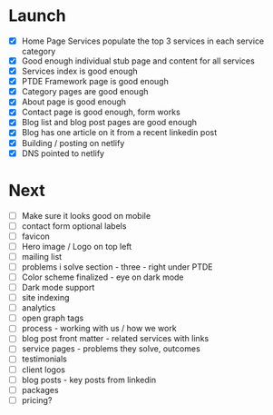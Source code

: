 # Launch

- [x] Home Page Services populate the top 3 services in each service category
- [x] Good enough individual stub page and content for all services
- [x] Services index is good enough
- [x] PTDE Framework page is good enough
- [x] Category pages are good enough
- [x] About page is good enough
- [x] Contact page is good enough, form works
- [x] Blog list and blog post pages are good enough
- [x] Blog has one article on it from a recent linkedin post
- [x] Building / posting on netlify
- [x] DNS pointed to netlify

# Next

- [ ] Make sure it looks good on mobile
- [ ] contact form optional labels
- [ ] favicon
- [ ] Hero image / Logo on top left
- [ ] mailing list
- [ ] problems i solve section - three - right under PTDE
- [ ] Color scheme finalized - eye on dark mode
- [ ] Dark mode support
- [ ] site indexing
- [ ] analytics
- [ ] open graph tags
- [ ] process - working with us / how we work
- [ ] blog post front matter - related services with links
- [ ] service pages - problems they solve, outcomes
- [ ] testimonials
- [ ] client logos
- [ ] blog posts - key posts from linkedin
- [ ] packages
- [ ] pricing?
